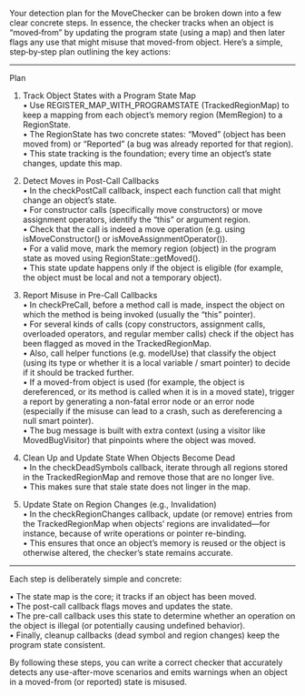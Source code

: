 Your detection plan for the MoveChecker can be broken down into a few clear concrete steps. In essence, the checker tracks when an object is “moved‐from” by updating the program state (using a map) and then later flags any use that might misuse that moved-from object. Here’s a simple, step‐by‐step plan outlining the key actions:

--------------------------------------------------
Plan

1. Track Object States with a Program State Map  
   • Use REGISTER_MAP_WITH_PROGRAMSTATE (TrackedRegionMap) to keep a mapping from each object’s memory region (MemRegion) to a RegionState.  
   • The RegionState has two concrete states: “Moved” (object has been moved from) or “Reported” (a bug was already reported for that region).  
   • This state tracking is the foundation; every time an object’s state changes, update this map.

2. Detect Moves in Post-Call Callbacks  
   • In the checkPostCall callback, inspect each function call that might change an object’s state.  
   • For constructor calls (specifically move constructors) or move assignment operators, identify the “this” or argument region.  
   • Check that the call is indeed a move operation (e.g. using isMoveConstructor() or isMoveAssignmentOperator()).  
   • For a valid move, mark the memory region (object) in the program state as moved using RegionState::getMoved().  
   • This state update happens only if the object is eligible (for example, the object must be local and not a temporary object).

3. Report Misuse in Pre-Call Callbacks  
   • In checkPreCall, before a method call is made, inspect the object on which the method is being invoked (usually the “this” pointer).  
   • For several kinds of calls (copy constructors, assignment calls, overloaded operators, and regular member calls) check if the object has been flagged as moved in the TrackedRegionMap.  
   • Also, call helper functions (e.g. modelUse) that classify the object (using its type or whether it is a local variable / smart pointer) to decide if it should be tracked further.  
   • If a moved-from object is used (for example, the object is dereferenced, or its method is called when it is in a moved state), trigger a report by generating a non-fatal error node or an error node (especially if the misuse can lead to a crash, such as dereferencing a null smart pointer).  
   • The bug message is built with extra context (using a visitor like MovedBugVisitor) that pinpoints where the object was moved.

4. Clean Up and Update State When Objects Become Dead  
   • In the checkDeadSymbols callback, iterate through all regions stored in the TrackedRegionMap and remove those that are no longer live.  
   • This makes sure that stale state does not linger in the map.

5. Update State on Region Changes (e.g., Invalidation)  
   • In the checkRegionChanges callback, update (or remove) entries from the TrackedRegionMap when objects’ regions are invalidated—for instance, because of write operations or pointer re-binding.  
   • This ensures that once an object’s memory is reused or the object is otherwise altered, the checker’s state remains accurate.

--------------------------------------------------
Each step is deliberately simple and concrete:

• The state map is the core; it tracks if an object has been moved.  
• The post-call callback flags moves and updates the state.  
• The pre-call callback uses this state to determine whether an operation on the object is illegal (or potentially causing undefined behavior).  
• Finally, cleanup callbacks (dead symbol and region changes) keep the program state consistent.

By following these steps, you can write a correct checker that accurately detects any use-after-move scenarios and emits warnings when an object in a moved-from (or reported) state is misused.
